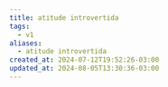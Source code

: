 ```yaml
---
title: atitude introvertida
tags:
  - v1
aliases:
  - atitude introvertida
created_at: 2024-07-12T19:52:26-03:00
updated_at: 2024-08-05T13:30:36-03:00
---
```

